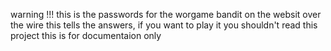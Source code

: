 warning !!!
this is the passwords for the worgame bandit on the websit over the wire
this tells the answers, if you want to play it you shouldn't read this project
this is for documentaion only
